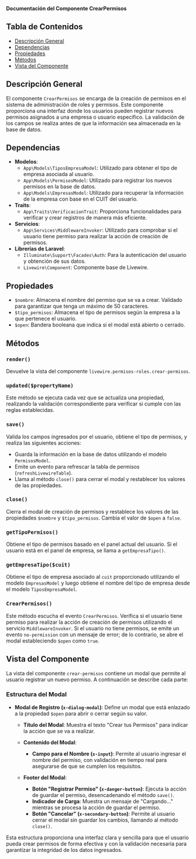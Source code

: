 **Documentación del Componente CrearPermisos**

## Tabla de Contenidos
- [Descripción General](#descripción-general)
- [Dependencias](#dependencias)
- [Propiedades](#propiedades)
- [Métodos](#métodos)
- [Vista del Componente](#vista-del-componente)

## Descripción General
El componente `CrearPermisos` se encarga de la creación de permisos en el sistema de administración de roles y permisos. Este componente proporciona una interfaz donde los usuarios pueden registrar nuevos permisos asignados a una empresa o usuario específico. La validación de los campos se realiza antes de que la información sea almacenada en la base de datos.

## Dependencias
- **Modelos**:
  - `App\Models\TiposEmpresaModel`: Utilizado para obtener el tipo de empresa asociada al usuario.
  - `App\Models\PermisosModel`: Utilizado para registrar los nuevos permisos en la base de datos.
  - `App\Models\EmpresasModel`: Utilizado para recuperar la información de la empresa con base en el CUIT del usuario.
- **Traits**:
  - `App\Traits\VerificacionTrait`: Proporciona funcionalidades para verificar y crear registros de manera más eficiente.
- **Servicios**:
  - `App\Services\MiddlewareInvoker`: Utilizado para comprobar si el usuario tiene permiso para realizar la acción de creación de permisos.
- **Librerías de Laravel**:
  - `Illuminate\Support\Facades\Auth`: Para la autenticación del usuario y obtención de sus datos.
  - `Livewire\Component`: Componente base de Livewire.

## Propiedades
- `$nombre`: Almacena el nombre del permiso que se va a crear. Validado para garantizar que tenga un máximo de 50 caracteres.
- `$tipo_permisos`: Almacena el tipo de permisos según la empresa a la que pertenece el usuario.
- `$open`: Bandera booleana que indica si el modal está abierto o cerrado.

## Métodos

### `render()`
Devuelve la vista del componente `livewire.permisos-roles.crear-permisos`.

### `updated($propertyName)`
Este método se ejecuta cada vez que se actualiza una propiedad, realizando la validación correspondiente para verificar si cumple con las reglas establecidas.

### `save()`
Valida los campos ingresados por el usuario, obtiene el tipo de permisos, y realiza las siguientes acciones:
- Guarda la información en la base de datos utilizando el modelo `PermisosModel`.
- Emite un evento para refrescar la tabla de permisos (`refreshLivewireTable`).
- Llama al método `close()` para cerrar el modal y restablecer los valores de las propiedades.

### `close()`
Cierra el modal de creación de permisos y restablece los valores de las propiedades `$nombre` y `$tipo_permisos`. Cambia el valor de `$open` a `false`.

### `getTipoPermisos()`
Obtiene el tipo de permisos basado en el panel actual del usuario. Si el usuario está en el panel de empresa, se llama a `getEmpresaTipo()`.

### `getEmpresaTipo($cuit)`
Obtiene el tipo de empresa asociado al `cuit` proporcionado utilizando el modelo `EmpresasModel` y luego obtiene el nombre del tipo de empresa desde el modelo `TiposEmpresaModel`.

### `CrearPermisos()`
Este método escucha el evento `CrearPermisos`. Verifica si el usuario tiene permiso para realizar la acción de creación de permisos utilizando el servicio `MiddlewareInvoker`. Si el usuario no tiene permisos, se emite un evento `no-permission` con un mensaje de error; de lo contrario, se abre el modal estableciendo `$open` como `true`.

## Vista del Componente
La vista del componente `crear-permisos` contiene un modal que permite al usuario registrar un nuevo permiso. A continuación se describe cada parte:

### Estructura del Modal
- **Modal de Registro (`x-dialog-modal`)**: Define un modal que está enlazado a la propiedad `$open` para abrir o cerrar según su valor.

  - **Título del Modal**: Muestra el texto "Crear tus Permisos" para indicar la acción que se va a realizar.

  - **Contenido del Modal**:
    - **Campo para el Nombre (`x-input`)**: Permite al usuario ingresar el nombre del permiso, con validación en tiempo real para asegurarse de que se cumplen los requisitos.

  - **Footer del Modal**:
    - **Botón "Registrar Permiso" (`x-danger-button`)**: Ejecuta la acción de guardar el permiso, desencadenando el método `save()`.
    - **Indicador de Carga**: Muestra un mensaje de "Cargando..." mientras se procesa la acción de guardar el permiso.
    - **Botón "Cancelar" (`x-secondary-button`)**: Permite al usuario cerrar el modal sin guardar los cambios, llamando al método `close()`.

Esta estructura proporciona una interfaz clara y sencilla para que el usuario pueda crear permisos de forma efectiva y con la validación necesaria para garantizar la integridad de los datos ingresados.

